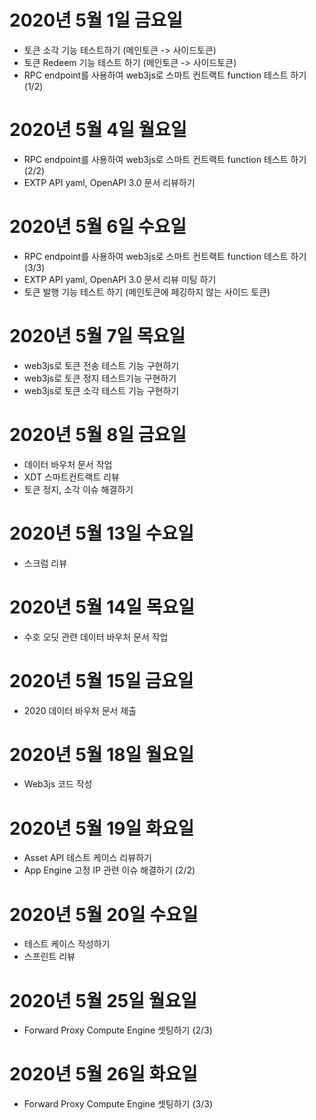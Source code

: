 
# 2020년 5월 1일 금요일

- 토큰 소각 기능 테스트하기 (메인토큰 -> 사이드토큰)
- 토큰 Redeem 기능 테스트 하기 (메인토큰 -> 사이드토큰)
- RPC endpoint를 사용하여 web3js로 스마트 컨트랙트 function 테스트 하기 (1/2)

# 2020년 5월 4일 월요일

- RPC endpoint를 사용하여 web3js로 스마트 컨트랙트 function 테스트 하기 (2/2)
- EXTP API yaml, OpenAPI 3.0 문서 리뷰하기

# 2020년 5월 6일 수요일

- RPC endpoint를 사용하여 web3js로 스마트 컨트랙트 function 테스트 하기 (3/3)
- EXTP API yaml, OpenAPI 3.0 문서 리뷰 미팅 하기
- 토큰 발행 기능 테스트 하기 (메인토큰에 페깅하지 않는 사이드 토큰)

# 2020년 5월 7일 목요일

- web3js로 토큰 전송 테스트 기능 구현하기
- web3js로 토큰 정지 테스트기능 구현하기
- web3js로 토큰 소각 테스트 기능 구현하기

# 2020년 5월 8일 금요일

- 데이터 바우처 문서 작업
- XDT 스마트컨트랙트 리뷰
- 토큰 정지, 소각 이슈 해결하기

# 2020년 5월 13일 수요일

- 스크럼 리뷰

# 2020년 5월 14일 목요일

- 수호 오딧 관련 데이터 바우처 문서 작업

# 2020년 5월 15일 금요일

- 2020 데이터 바우처 문서 제출

# 2020년 5월 18일 월요일

- Web3js 코드 작성

# 2020년 5월 19일 화요일

- Asset API 테스트 케이스 리뷰하기
- App Engine 고정 IP 관련 이슈 해결하기 (2/2)

# 2020년 5월 20일 수요일

- 테스트 케이스 작성하기
- 스프린트 리뷰

# 2020년 5월 25일 월요일

- Forward Proxy Compute Engine 셋팅하기 (2/3)

# 2020년 5월 26일 화요일

- Forward Proxy Compute Engine 셋팅하기 (3/3)
